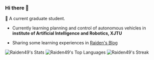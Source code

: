 ### Hi there 👋

<!--
**Raiden49/Raiden49** is a ✨ _special_ ✨ repository because its `README.md` (this file) appears on your GitHub profile.

Here are some ideas to get you started:

- 🔭 I’m currently working on ...
- 🌱 I’m currently learning ...
- 👯 I’m looking to collaborate on ...
- 🤔 I’m looking for help with ...
- 💬 Ask me about ...
- 📫 How to reach me: ...
- 😄 Pronouns: ...
- ⚡ Fun fact: ...
-->

🌱 A current graduate student.

- Currently learning planning and control of autonomous vehicles in **institute of Artificial Intelligence and Robotics, XJTU**

- Sharing some learning experiences in [Raiden's Blog](https://www.zhihu.com/people/scarf-44)

![Raiden49's Stats](https://github-readme-stats.vercel.app/api?username=Raiden49&theme=flag-india&show_icons=true&hide_border=true&count_private=true)
![Raiden49's Top Languages](https://github-readme-stats.vercel.app/api/top-langs/?username=Raiden49&theme=flag-india&show_icons=true&hide_border=true&layout=compact)
![Raiden49's Streak](https://github-readme-streak-stats.herokuapp.com/?user=Raiden49&theme=flag-india&hide_border=true)



